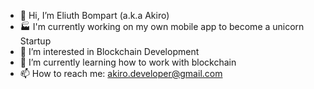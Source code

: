 - 👋 Hi, I’m Eliuth Bompart (a.k.a Akiro)
- 🏭 I'm currently working on my own mobile app to become a unicorn Startup
- 👀 I’m interested in Blockchain Development
- 🌱 I’m currently learning how to work with blockchain
- 📫 How to reach me: akiro.developer@gmail.com


